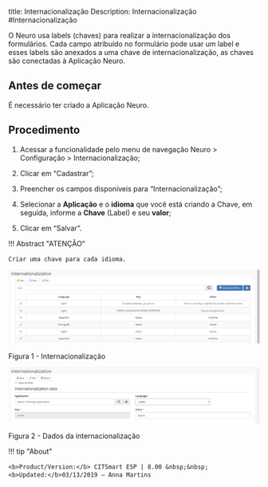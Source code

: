 title: Internacionalização
Description: Internacionalização
#Internacionalização

O Neuro usa labels (chaves) para realizar a internacionalização dos formulários.
Cada campo atribuído no formulário pode usar um label e esses labels são
anexados a uma chave de internacionalização, as chaves são conectadas à
Aplicação Neuro.

Antes de começar
--------------

É necessário ter criado a Aplicação Neuro.

Procedimento
------------

1.  Acessar a funcionalidade pelo menu de navegação Neuro \> Configuração \> Internacionalização;

2.  Clicar em “Cadastrar”;

3.  Preencher os campos disponíveis para “Internacionalização”;

4.  Selecionar a **Aplicação** e o **idioma** que você está criando a Chave, em
    seguida, informe a **Chave** (Label) e seu **valor**;

5.  Clicar em “Salvar”.


!!! Abstract "ATENÇÃO"

    Criar uma chave para cada idioma.


![internationalization](images/neuro-5.png)

Figura 1 - Internacionalização


![internationalization](images/neuro-6.png)

Figura 2 - Dados da internacionalização


!!! tip "About"

    <b>Product/Version:</b> CITSmart ESP | 8.00 &nbsp;&nbsp;
    <b>Updated:</b>03/13/2019 – Anna Martins
